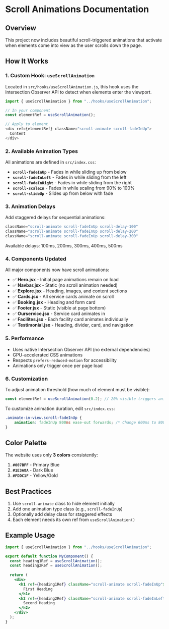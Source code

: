 # Scroll Animations Documentation

## Overview
This project now includes beautiful scroll-triggered animations that activate when elements come into view as the user scrolls down the page.

## How It Works

### 1. **Custom Hook: `useScrollAnimation`**
Located in `src/hooks/useScrollAnimation.js`, this hook uses the Intersection Observer API to detect when elements enter the viewport.

```javascript
import { useScrollAnimation } from "../hooks/useScrollAnimation";

// In your component
const elementRef = useScrollAnimation();

// Apply to element
<div ref={elementRef} className="scroll-animate scroll-fadeInUp">
  Content
</div>
```

### 2. **Available Animation Types**

All animations are defined in `src/index.css`:

- **`scroll-fadeInUp`** - Fades in while sliding up from below
- **`scroll-fadeInLeft`** - Fades in while sliding from the left
- **`scroll-fadeInRight`** - Fades in while sliding from the right
- **`scroll-scaleIn`** - Fades in while scaling from 90% to 100%
- **`scroll-slideUp`** - Slides up from below with fade

### 3. **Animation Delays**

Add staggered delays for sequential animations:

```javascript
className="scroll-animate scroll-fadeInUp scroll-delay-100"
className="scroll-animate scroll-fadeInUp scroll-delay-200"
className="scroll-animate scroll-fadeInUp scroll-delay-300"
```

Available delays: 100ms, 200ms, 300ms, 400ms, 500ms

### 4. **Components Updated**

All major components now have scroll animations:

- ✅ **Hero.jsx** - Initial page animations remain on load
- ✅ **Navbar.jsx** - Static (no scroll animation needed)
- ✅ **Explore.jsx** - Heading, images, and content sections
- ✅ **Cards.jsx** - All service cards animate on scroll
- ✅ **Booking.jsx** - Heading and form card
- ✅ **Footer.jsx** - Static (visible at page bottom)
- ✅ **Ourservice.jsx** - Service card animates in
- ✅ **Facilites.jsx** - Each facility card animates individually
- ✅ **Testimonial.jsx** - Heading, divider, card, and navigation

### 5. **Performance**

- Uses native Intersection Observer API (no external dependencies)
- GPU-accelerated CSS animations
- Respects `prefers-reduced-motion` for accessibility
- Animations only trigger once per page load

### 6. **Customization**

To adjust animation threshold (how much of element must be visible):

```javascript
const elementRef = useScrollAnimation(0.2); // 20% visible triggers animation
```

To customize animation duration, edit `src/index.css`:

```css
.animate-in-view.scroll-fadeInUp {
    animation: fadeInUp 800ms ease-out forwards; /* Change 600ms to 800ms */
}
```

## Color Palette

The website uses only **3 colors** consistently:

1. **`#007BFF`** - Primary Blue
2. **`#1E3A8A`** - Dark Blue  
3. **`#FDDC1F`** - Yellow/Gold

## Best Practices

1. Use `scroll-animate` class to hide element initially
2. Add one animation type class (e.g., `scroll-fadeInUp`)
3. Optionally add delay class for staggered effects
4. Each element needs its own ref from `useScrollAnimation()`

## Example Usage

```jsx
import { useScrollAnimation } from "../hooks/useScrollAnimation";

export default function MyComponent() {
  const heading1Ref = useScrollAnimation();
  const heading2Ref = useScrollAnimation();
  
  return (
    <div>
      <h1 ref={heading1Ref} className="scroll-animate scroll-fadeInUp">
        First Heading
      </h1>
      <h2 ref={heading2Ref} className="scroll-animate scroll-fadeInLeft scroll-delay-200">
        Second Heading
      </h2>
    </div>
  );
}
```


